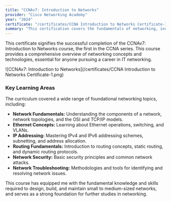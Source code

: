 ```yaml
---
title: "CCNAv7: Introduction to Networks"
provider: "Cisco Networking Academy"
year: "2024"
certificate: "/certificates/CCNA Introduction to Networks Certificate-1.png"
summary: "This certification covers the fundamentals of networking, including network architectures, routing, switching, and IP addressing, as part of the Cisco Certified Network Associate (CCNA) curriculum."
---
```


This certificate signifies the successful completion of the CCNAv7: Introduction to Networks course, the first in the CCNA series. This course provides a comprehensive overview of networking concepts and technologies, essential for anyone pursuing a career in IT networking.

![CCNAv7: Introduction to Networks](/certificates/CCNA Introduction to Networks Certificate-1.png)

### Key Learning Areas

The curriculum covered a wide range of foundational networking topics, including:

- **Network Fundamentals:** Understanding the components of a network, network topologies, and the OSI and TCP/IP models.
- **Ethernet Concepts:** Learning about Ethernet operations, switching, and VLANs.
- **IP Addressing:** Mastering IPv4 and IPv6 addressing schemes, subnetting, and address allocation.
- **Routing Fundamentals:** Introduction to routing concepts, static routing, and dynamic routing protocols.
- **Network Security:** Basic security principles and common network attacks.
- **Network Troubleshooting:** Methodologies and tools for identifying and resolving network issues.

This course has equipped me with the fundamental knowledge and skills required to design, build, and maintain small to medium-sized networks, and serves as a strong foundation for further studies in networking.
